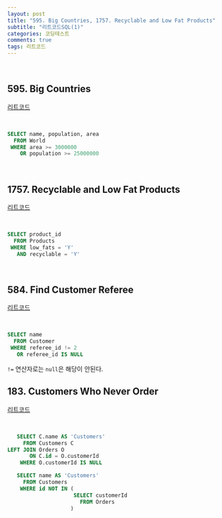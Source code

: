 ```yaml
---
layout: post
title: "595. Big Countries, 1757. Recyclable and Low Fat Products"
subtitle: "리트코드SQL(1)"
categories: 코딩테스트
comments: true
tags: 리트코드
---
```


<br>

## 595. Big Countries


[리트코드](https://leetcode.com/problems/big-countries/submissions/) <br>

<br>

```sql
SELECT name, population, area
  FROM World
 WHERE area >= 3000000
    OR population >= 25000000
```

<br>

## 1757. Recyclable and Low Fat Products


[리트코드](https://leetcode.com/problems/recyclable-and-low-fat-products/) <br>

<br>

```sql
SELECT product_id
  FROM Products
 WHERE low_fats = 'Y'
   AND recyclable = 'Y'
```

<br>

## 584. Find Customer Referee


[리트코드](https://leetcode.com/problems/find-customer-referee/) <br>

<br>

```sql
SELECT name
  FROM Customer
 WHERE referee_id != 2
   OR referee_id IS NULL
```

`!=` 연산자로는 `null`은 해당이 안된다.
<br>


## 183. Customers Who Never Order


[리트코드](https://leetcode.com/problems/customers-who-never-order/) <br>

<br>

```sql
   SELECT C.name AS 'Customers'
     FROM Customers C
LEFT JOIN Orders O
       ON C.id = O.customerId
    WHERE O.customerId IS NULL
```


```sql
   SELECT name AS 'Customers'
     FROM Customers
    WHERE id NOT IN (
                     SELECT customerId
                       FROM Orders
                    )
```

<br>
